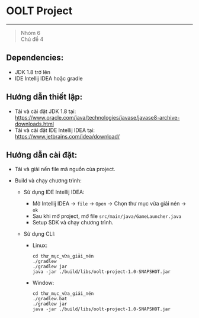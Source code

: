 # OOLT Project
****

> Nhóm 6  \
> Chủ đề 4

## Dependencies: 

- JDK 1.8 trở lên 
- IDE Intellij IDEA hoặc gradle

## Hướng dẫn thiết lập:

  - Tải và cài đặt JDK 1.8 tại: https://www.oracle.com/java/technologies/javase/javase8-archive-downloads.html
  - Tải và cài đặt IDE Intellij IDEA tại: https://www.jetbrains.com/idea/download/

## Hướng dẫn cài đặt:

- Tải và giải nến file mã nguồn của project.

- Build và chạy chương trình:
  - Sử dụng IDE Intellij IDEA:

    - Mở Intellij IDEA -> `file` -> `Open` -> Chọn thư mục vừa giải nén -> `ok`
    - Sau khi mở project, mở file `src/main/java/GameLauncher.java`
    - Setup SDK và chạy chương trình.

  - Sử dụng CLI:

    - Linux:
      ```shell
      cd thư_mục_vừa_giải_nén
      ./gradlew
      ./gradlew jar 
      java -jar ./build/libs/oolt-project-1.0-SNAPSHOT.jar
      ```
    
    - Window:
      ```shell
      cd thư_mục_vừa_giải_nén
      ./gradlew.bat
      ./gradlew jar 
      java -jar ./build/libs/oolt-project-1.0-SNAPSHOT.jar
      ```
    
